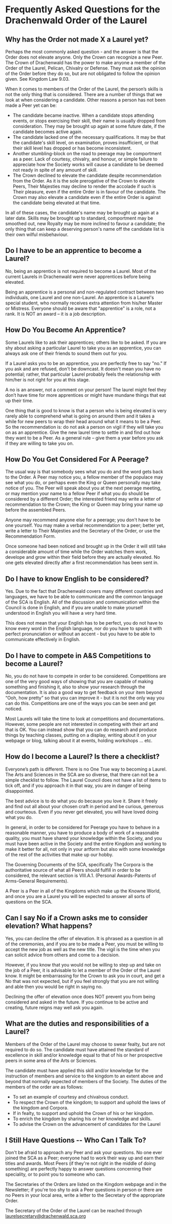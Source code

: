 # Frequently Asked Questions for the Drachenwald Order of the Laurel
## Why has the Order not made X a Laurel yet?
Perhaps the most commonly asked question - and the answer is that the Order does not elevate anyone. Only the Crown can recognize a new Peer. 
The Crown of Drachenwald has the power to make anyone a member of the Order of the Laurel, Pelican, Chivalry or Defense. They must ask the opinion of the Order before they do so, but are not obligated to follow the opinion given. See Kingdom Law 9.03.

When it comes to members of the Order of the Laurel, the person’s skills is not the only thing that is considered. There are a number of things that we look at when considering a candidate. Other reasons a person has not been made a Peer yet can be:
* The candidate became inactive. When a candidate stops attending events, or stops exercising their skill, their name is usually dropped from consideration. They may be brought up again at some future date, if the candidate becomes active again.
* The candidate lacked one of the necessary qualifications. It may be that the candidate's skill level, on examination, proves insufficient, or that their skill level has dropped or has become inconsistent.
* Another stumbling-block on the road to peerage may be comportment as a peer. Lack of courtesy, chivalry, and honour, or simple failure to appreciate how the Society works will cause a candidate to be deemed not ready in spite of any amount of skill.
* The Crown declined to elevate the candidate despite recommendation from the Order. As it is the sole prerogative of the Crown to elevate Peers, Their Majesties may decline to render the accolade if such is Their pleasure, even if the entire Order is in favour of the candidate. The Crown may also elevate a candidate even if the entire Order is against the candidate being elevated at that time.

In all of these cases, the candidate's name may be brought up again at a later date. Skills may be brought up to standard, comportment may be smoothed out, new Royalty may be more inclined to favour a candidate; the only thing that can keep a deserving person's name off the candidate list is their own wilful misbehaviour.
## Do I have to be an apprentice to become a Laurel?
No, being an apprentice is not required to become a Laurel. Most of the current Laurels in Drachenwald were never apprentices before being elevated. 

Being an apprentice is a personal and non-regulated contract between two individuals, one Laurel and one non-Laurel. An apprentice is a Laurel's special student, who normally receives extra attention from his/her Master or Mistress. Everyone should be aware that "apprentice" is a role, not a rank. It is NOT an award – it is a job description.
## How Do You Become An Apprentice?
Some Laurels like to ask their apprentices; others like to be asked. If you are shy about asking a particular Laurel to take you as an apprentice, you can always ask one of their friends to sound them out for you. 

If a Laurel asks you to be an apprentice, you are perfectly free to say "no." If you ask and are refused, don't be downcast. It doesn't mean you have no potential; rather, that particular Laurel probably feels the relationship with him/her is not right for you at this stage. 

A no is an answer, not a comment on your person! The laurel might feel they don’t have time for more apprentices or might have mundane things that eat up their time.

One thing that is good to know is that a person who is being elevated is very rarely able to comprehend what is going on around them and it takes a while for new peers to wrap their head around what it means to be a Peer. So the recommendation is: do not ask a person on vigil if they will take you on as an apprentice. Give the new laurel time to settle in and find out how they want to be a Peer. As a general rule – give them a year before you ask if they are willing to take you on.

## How Do You Get Considered For A Peerage?
The usual way is that somebody sees what you do and the word gets back to the Order. A Peer may notice you, a fellow member of the populace may see what you do, or perhaps even the King or Queen personally may take notice of you. The Peer will speak about you at the next peerage meeting, or may mention your name to a fellow Peer if what you do should be considered by a different Order; the interested friend may write a letter of recommendation to the Crown; the King or Queen may bring your name up before the assembled Peers.

Anyone may recommend anyone else for a peerage; you don't have to be one yourself. You may make a verbal recommendation to a peer; better yet, write a letter to Their Majesties and the Secretary of the Order, or use the Recommendation Form. 

Once someone had been noticed and brought up in the Order it will still take a considerable amount of time while the Order watches them work, develope and grow within their field before they are actually elevated. No one gets elevated directly after a first recommendation has been sent in.
## Do I have to know English to be considered?
Yes. Due to the fact that Drachenwald covers many different countries and languages, we have to be able to communicate and the common language of the SCA is English. All of the discussion and communication within the Council is done in English, and if you are unable to make yourself understood in English you will have a very hard time. 

This does not mean that your English has to be perfect, you do not have to know every word in the English language, nor do you have to speak it with perfect pronunciation or without an accent - but you have to be able to communicate effectively in English.
## Do I have to compete in A&S Competitions to become a Laurel?
No, you do not have to compete in order to be considered. 
Competitions are one of the very good ways of showing that you are capable of making something and finishing it, also to show your research through the documentation. It is also a good way to get feedback on your item beyond “Ooh, how pretty” so that you can improve it - but it is not the only way you can do this. Competitions are one of the ways you can be seen and get noticed. 

Most Laurels will take the time to look at competitions and documentations. However, some people are not interested in competing with their art and that is OK. You can instead show that you can do research and produce things by teaching classes, putting on a display, writing about it on your webpage or blog, talking about it at events, holding workshops … etc. 
## How do I become a Laurel? Is there a checklist?
Everyone’s path is different. There is no One True way to becoming a Laurel. 
The Arts and Sciences in the SCA are so diverse, that there can not be a simple checklist to follow. The Laurel Council does not have a list of items to tick off, and if you approach it in that way, you are in danger of being disappointed. 

The best advice is to do what you do because you love it. Share it freely and find out all about your chosen craft in period and be curious, generous and courteous. Even if you never get elevated, you will have loved doing what you do.

In general, in order to be considered for Peerage you have to behave in a reasonable manner, you have to produce a body of work of a reasonable quality, you must have shared your knowledge within the Society, and you must have been active in the Society and the entire Kingdom and working to make it better for all, not only in your artform but also with some knowledge of the rest of the activities that make up our hobby. 

The Governing Documents of the SCA, specifically The Corpora is the authoritative source of what all Peers should fulfill in order to be considered, the relevant section is VIII.A.1. (Personal Awards-Patents of Arms-General Requirements). 

A Peer is a Peer in all of the Kingdoms which make up the Knowne World, and once you are a Laurel you will be expected to answer all sorts of questions on the SCA.
## Can I say No if a Crown asks me to consider elevation? What happens?
Yes, you can decline the offer of elevation. 
It is phrased as a question in all of the ceremonies, and if you are to be made a Peer, you must be willing to accept the new job as well as the new title. The vigil is the time when you can solicit advice from others and come to a decision. 

However, if you know that you would not be willing to step up and take on the job of a Peer, it is advisable to let a member of the Order of the Laurel know. It might be embarrassing for the Crown to ask you in court, and get a No that was not expected, but if you feel strongly that you are not willing and able then you would be right in saying no. 

Declining the offer of elevation once does NOT prevent you from being considered and asked in the future. If you continue to be active and creating, future reigns may well ask you again.
## What are the duties and responsibilities of a Laurel?
Members of the Order of the Laurel may choose to swear fealty, but are not required to do so. The candidate must have attained the standard of excellence in skill and/or knowledge equal to that of his or her prospective peers in some area of the Arts or Sciences. 

The candidate must have applied this skill and/or knowledge for the instruction of members and service to the kingdom to an extent above and beyond that normally expected of members of the Society. The duties of the members of the order are as follows: 
* To set an example of courtesy and chivalrous conduct. 
* To respect the Crown of the kingdom; to support and uphold the laws of the kingdom and Corpora. 
* If in fealty, to support and uphold the Crown of his or her kingdom. 
* To enrich the kingdom by sharing his or her knowledge and skills. 
* To advise the Crown on the advancement of candidates for the Laurel
## I Still Have Questions -- Who Can I Talk To?
Don't be afraid to approach any Peer and ask your questions. 
No one ever joined the SCA as a Peer; everyone had to work their way up and earn their titles and awards. Most Peers (if they're not right in the middle of doing something) are perfectly happy to answer questions concerning their speciality, or to point you to someone who can. 

The Secretaries of the Orders are listed on the Kingdom webpage and in the Newsletter; if you're too shy to ask a Peer questions in person or there are no Peers in your local area, write a letter to the Secretary of the appropriate Order. 

The Secretary of the Order of the Laurel can be reached through laurelsecretary@drachenwald.sca.org